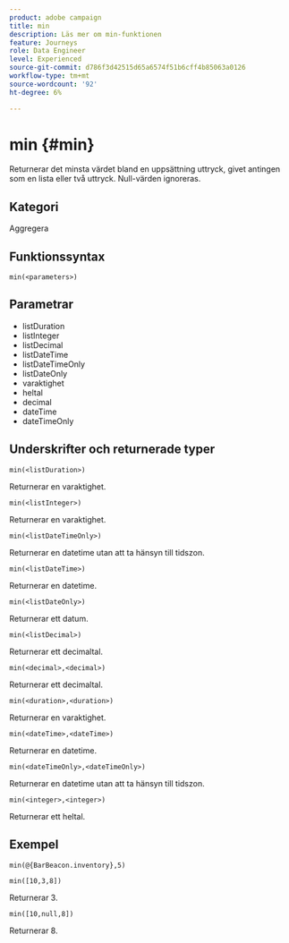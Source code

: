 ```yaml
---
product: adobe campaign
title: min
description: Läs mer om min-funktionen
feature: Journeys
role: Data Engineer
level: Experienced
source-git-commit: d786f3d42515d65a6574f51b6cff4b85063a0126
workflow-type: tm+mt
source-wordcount: '92'
ht-degree: 6%

---
```


# min {#min}

Returnerar det minsta värdet bland en uppsättning uttryck, givet antingen som en lista eller två uttryck. Null-värden ignoreras.

## Kategori

Aggregera

## Funktionssyntax

`min(<parameters>)`

## Parametrar

* listDuration
* listInteger
* listDecimal
* listDateTime
* listDateTimeOnly
* listDateOnly
* varaktighet
* heltal
* decimal
* dateTime
* dateTimeOnly

## Underskrifter och returnerade typer

`min(<listDuration>)`

Returnerar en varaktighet.

`min(<listInteger>)`

Returnerar en varaktighet.

`min(<listDateTimeOnly>)`

Returnerar en datetime utan att ta hänsyn till tidszon.

`min(<listDateTime>)`

Returnerar en datetime.

`min(<listDateOnly>)`

Returnerar ett datum.

`min(<listDecimal>)`

Returnerar ett decimaltal.

`min(<decimal>,<decimal>)`

Returnerar ett decimaltal.

`min(<duration>,<duration>)`

Returnerar en varaktighet.

`min(<dateTime>,<dateTime>)`

Returnerar en datetime.

`min(<dateTimeOnly>,<dateTimeOnly>)`

Returnerar en datetime utan att ta hänsyn till tidszon.

`min(<integer>,<integer>)`

Returnerar ett heltal.

## Exempel

`min(@{BarBeacon.inventory},5)`

`min([10,3,8])`

Returnerar 3.

`min([10,null,8])`

Returnerar 8.
